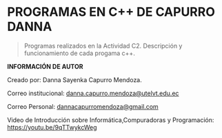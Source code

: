 # PROGRAMAS EN C++ DE CAPURRO DANNA 
>Programas realizados en la Actividad C2. Descripción y funcionamiento de cada progama c++.

**INFORMACIÓN DE AUTOR**

Creado por: Danna Sayenka Capurro Mendoza.

Correo institucional: danna.capurro.mendoza@utelvt.edu.ec

Correo Personal: dannacapurromendoza@gmail.com

Video de Introducción sobre Informática,Compuradoras y Programación: https://youtu.be/9qTTwykcWeg  
